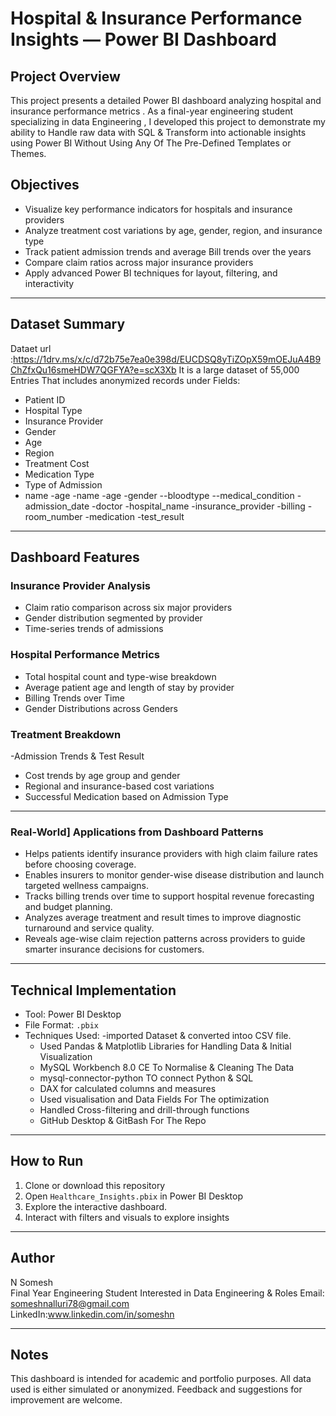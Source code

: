 # Hospital & Insurance Performance Insights — Power BI Dashboard

## Project Overview

This project presents a detailed Power BI dashboard analyzing hospital and insurance performance metrics .
As a final-year engineering student specializing in data Engineering , I developed this project to demonstrate my ability to Handle raw data with SQL & Transform into actionable insights using Power BI Without Using Any Of The Pre-Defined Templates or Themes.


## Objectives

- Visualize key performance indicators for hospitals and insurance providers
- Analyze treatment cost variations by age, gender, region, and insurance type
- Track patient admission trends and average Bill trends over the years 
- Compare claim ratios across major insurance providers
- Apply advanced Power BI techniques for layout, filtering, and interactivity

---

## Dataset Summary
Dataet url :https://1drv.ms/x/c/d72b75e7ea0e398d/EUCDSQ8yTiZOpX59mOEJuA4B9ChZfxQu16smeHDW7QGFYA?e=scX3Xb
It is a large dataset of 55,000 Entries  That  includes anonymized records under Fields:
- Patient ID  
- Hospital Type  
- Insurance Provider  
- Gender  
- Age  
- Region  
- Treatment Cost  
- Medication Type
- Type of Admission
- name
-age
-name
-age
-gender
--bloodtype
--medical_condition
-admission_date
-doctor
-hospital_name
-insurance_provider
-billing
-room_number
-medication
-test_result



---

## Dashboard Features

### Insurance Provider Analysis
- Claim ratio comparison across six major providers
- Gender distribution segmented by provider
- Time-series trends of admissions

### Hospital Performance Metrics
- Total hospital count and type-wise breakdown
- Average patient age and length of stay by provider
- Billing Trends over Time
- Gender Distributions across Genders

### Treatment Breakdown
-Admission Trends & Test Result
- Cost trends by age group and gender
- Regional and insurance-based cost variations
- Successful Medication based on Admission Type

---
### Real-World]  Applications from Dashboard Patterns
- Helps patients identify insurance providers with high claim failure rates before choosing coverage.
- Enables insurers to monitor gender-wise disease distribution and launch targeted wellness campaigns.
- Tracks billing trends over time to support hospital revenue forecasting and budget planning.
- Analyzes average treatment and result times to improve diagnostic turnaround and service quality.
- Reveals age-wise claim rejection patterns across providers to guide smarter insurance decisions for customers.


---
## Technical Implementation

- Tool: Power BI Desktop  
- File Format: `.pbix`  
- Techniques Used:
  -imported Dataset & converted intoo CSV file.
  - Used Pandas & Matplotlib Libraries for Handling Data & Initial Visualization
  - MySQL Workbench 8.0 CE To Normalise & Cleaning The Data
  - mysql-connector-python TO connect Python & SQL 
  - DAX for calculated columns and measures
  - Used visualisation and Data Fields  For The optimization
  -  Handled Cross-filtering and drill-through functions
  - GitHub Desktop & GitBash For The Repo
  
---

## How to Run

1. Clone or download this repository  
2. Open `Healthcare_Insights.pbix` in Power BI Desktop  
3. Explore the interactive dashboard.  
4.  Interact with filters and visuals to explore insights 

---

## Author

N Somesh  
Final Year Engineering Student Interested in Data Engineering & Roles 
Email: someshnalluri78@gmail.com  
LinkedIn:www.linkedin.com/in/someshn

---

## Notes

This dashboard is intended for academic and portfolio purposes. All data used is either simulated or anonymized. Feedback and suggestions for improvement are welcome.

